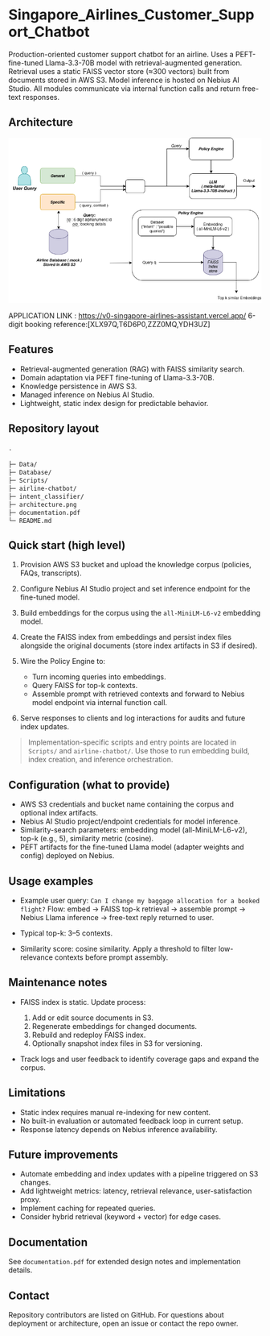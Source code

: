 # Singapore_Airlines_Customer_Support_Chatbot

Production-oriented customer support chatbot for an airline. Uses a PEFT-fine-tuned Llama-3.3-70B model with retrieval-augmented generation. Retrieval uses a static FAISS vector store (≈300 vectors) built from documents stored in AWS S3. Model inference is hosted on Nebius AI Studio. All modules communicate via internal function calls and return free-text responses.

## Architecture

![Architecture](architecture.png)


APPLICATION LINK : https://v0-singapore-airlines-assistant.vercel.app/
6-digit booking reference:[XLX97Q,T6D6P0,ZZZ0MQ,YDH3UZ]

## Features

* Retrieval-augmented generation (RAG) with FAISS similarity search.
* Domain adaptation via PEFT fine-tuning of Llama-3.3-70B.
* Knowledge persistence in AWS S3.
* Managed inference on Nebius AI Studio.
* Lightweight, static index design for predictable behavior.



## Repository layout

```
.

├─ Data/
├─ Database/
├─ Scripts/
├─ airline-chatbot/
├─ intent_classifier/
├─ architecture.png
├─ documentation.pdf
└─ README.md
```



## Quick start (high level)

1. Provision AWS S3 bucket and upload the knowledge corpus (policies, FAQs, transcripts).
2. Configure Nebius AI Studio project and set inference endpoint for the fine-tuned model.
3. Build embeddings for the corpus using the `all-MiniLM-L6-v2` embedding model.
4. Create the FAISS index from embeddings and persist index files alongside the original documents (store index artifacts in S3 if desired).
5. Wire the Policy Engine to:

   * Turn incoming queries into embeddings.
   * Query FAISS for top-k contexts.
   * Assemble prompt with retrieved contexts and forward to Nebius model endpoint via internal function call.
6. Serve responses to clients and log interactions for audits and future index updates.

> Implementation-specific scripts and entry points are located in `Scripts/` and `airline-chatbot/`. Use those to run embedding build, index creation, and inference orchestration.



## Configuration (what to provide)

* AWS S3 credentials and bucket name containing the corpus and optional index artifacts.
* Nebius AI Studio project/endpoint credentials for model inference.
* Similarity-search parameters: embedding model (all-MiniLM-L6-v2), top-k (e.g., 5), similarity metric (cosine).
* PEFT artifacts for the fine-tuned Llama model (adapter weights and config) deployed on Nebius.



## Usage examples

* Example user query: `Can I change my baggage allocation for a booked flight?`
  Flow: embed → FAISS top-k retrieval → assemble prompt → Nebius Llama inference → free-text reply returned to user.

* Typical top-k: 3–5 contexts.

* Similarity score: cosine similarity. Apply a threshold to filter low-relevance contexts before prompt assembly.



## Maintenance notes

* FAISS index is static. Update process:

  1. Add or edit source documents in S3.
  2. Regenerate embeddings for changed documents.
  3. Rebuild and redeploy FAISS index.
  4. Optionally snapshot index files in S3 for versioning.

* Track logs and user feedback to identify coverage gaps and expand the corpus.



## Limitations

* Static index requires manual re-indexing for new content.
* No built-in evaluation or automated feedback loop in current setup.
* Response latency depends on Nebius inference availability.



## Future improvements

* Automate embedding and index updates with a pipeline triggered on S3 changes.
* Add lightweight metrics: latency, retrieval relevance, user-satisfaction proxy.
* Implement caching for repeated queries.
* Consider hybrid retrieval (keyword + vector) for edge cases.



## Documentation

See `documentation.pdf` for extended design notes and implementation details.



## Contact

Repository contributors are listed on GitHub. For questions about deployment or architecture, open an issue or contact the repo owner.

